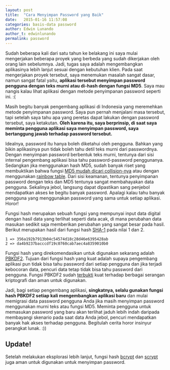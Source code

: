 ```yaml
---
layout: post
title:  "Cara Menyimpan Password yang Baik"
date:   2015-01-16 11:57:08
categories: basis-data password
author: Edwin Lunando
author_t: edwinlunando
permalink: password
---
```


Sudah beberapa kali dari satu tahun ke belakang ini saya mulai mengerjakan beberapa proyek yang berbeda yang sudah dikerjakan oleh orang lain sebelumnya. Jadi, tugas saya adalah mengembangkan aplikasinya lebih lanjut sesuai dengan kebutuhan klien. Pada saat mengerjakan proyek tersebut, saya menemukan masalah sangat dasar, namun sangat fatal yaitu, **aplikasi tersebut menyimpan password pengguna dengan teks murni atau di-hash dengan fungsi MD5**. Saya mau nangis kalau lihat aplikasi dengan metode penyimpanan password seperti ini. :(

Masih begitu banyak pengembang aplikasi di Indonesia yang meremehkan metode penyimpanan password. Saya pun pernah menjalani masa tersebut, tapi setelah saya tahu apa yang peretas dapat lakukan dengan password tersebut, saya ketakutan. **Oleh karena itu, saya berprinsip, di saat saya meminta pengguna aplikasi saya menyimpan password, saya bertanggung jawab terhadap password tersebut.**

Idealnya, password itu hanya boleh diketahui oleh pengguna. Bahkan yang bikin aplikasinya pun tidak boleh tahu detil teks murni dari passwordnya. Dengan menyimpan password berbentuk teks murni, tentunya dari sisi internal pengembang aplikasi bisa tahu password-password penggunanya. Sedangkan jika menggunakan hash MD5, sudah banyak riset yang membuktikan bahwa fungsi [MD5 mudah dicari collision-nya][0] atau dengan menggunakan [rainbow table][1]. Dari sisi keamanan, tentunya penyimpanan password dengan teks dan MD5 tentunya sangat membahayakan data pengguna. Sekalinya jebol, langsung dapat dipastikan sang penjebol mendapatkan akses ke begitu banyak password. Apalagi kalau tahu banyak pengguna yang menggunakan password yang sama untuk setiap aplikasi. Horor!

Fungsi hash merupakan sebuah fungsi yang mempunyai input data digital dengan hasil data yang terlihat seperti data acak, di mana perubahan data masukan sedikit saja memberikan perubahan yang sangat besar pada hasil. Berikut merupakan hasil dari fungsi hash [SHA-1][2] pada nilai 1 dan 2.

    1 => 356a192b7913b04c54574d18c28d46e6395428ab
    2 => da4b9237bacccdf19c0760cab7aec4a8359010b0

Fungsi hash yang direkomendasikan untuk digunakan sekarang adalah [PBKDF2][3]. Tujuan dari fungsi hash yang kuat adalah supaya pengembang aplikasi pun tidak bisa tahu password dari setiap pengguna dan jika terjadi kebocoran data, pencuri data tetap tidak bisa tahu password dari pengguna. Fungsi PBKDF2 sudah [terbukti][4] kuat terhadap berbagai serangan kriptografi dan aman untuk digunakan.

Jadi, bagi setiap pengembang aplikasi, **singkatnya, selalu gunakan fungsi hash PBKDF2 setiap kali mengembangkan aplikasi baru** dan mulai memigrasi data password pengguna Anda jika masih menyimpan password menggunakan murni teks atau fungsi MD5. Meminta pengguna untuk memasukan password yang baru akan terlihat jaduh lebih indah daripada membayangi skenario pada saat data Anda jebol, pencuri mendapatkan banyak hak akses terhadap pengguna. Begitulah cerita horor insinyur perangkat lunak. :))

## Update! ##

Setelah melakukan eksplorasi lebih lanjut, fungsi hash [bcrypt][5] dan [scrypt][6] juga aman untuk digunakan untuk menyimpan password.

[0]:    http://tools.ietf.org/html/rfc6151
[1]:    http://en.wikipedia.org/wiki/Rainbow_table
[2]:    http://en.wikipedia.org/wiki/SHA-1
[3]:    http://en.wikipedia.org/wiki/PBKDF2
[4]:    http://tools.ietf.org/html/rfc2898
[5]:    http://en.wikipedia.org/wiki/Bcrypt
[6]:    http://en.wikipedia.org/wiki/Scrypt
